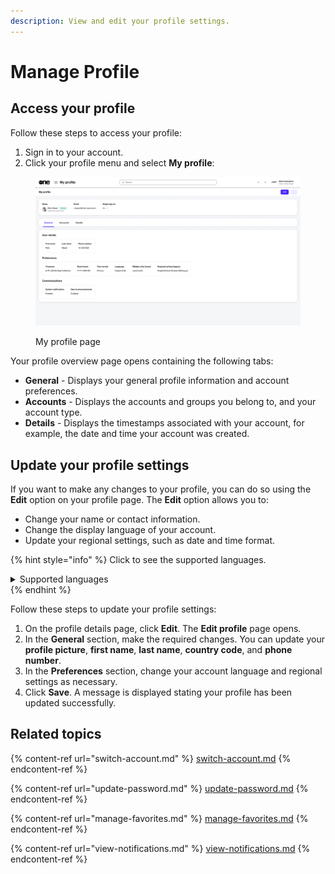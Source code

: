 ```yaml
---
description: View and edit your profile settings.
---
```


# Manage Profile

## Access your profile <a href="#access-your-profile" id="access-your-profile"></a>

Follow these steps to access your profile:

1. Sign in to your account.
2. Click your profile menu and select **My profile**:

<figure><img src="../../../.gitbook/assets/image (308).png" alt=""><figcaption><p>My profile page</p></figcaption></figure>

Your profile overview page opens containing the following tabs:

* **General** - Displays your general profile information and account preferences.
* **Accounts** - Displays the accounts and groups you belong to, and your account type.
* **Details** - Displays the timestamps associated with your account, for example, the date and time your account was created.

## Update your profile settings <a href="#update-your-profile-settings" id="update-your-profile-settings"></a>

If you want to make any changes to your profile, you can do so using the **Edit** option on your profile page. The **Edit** option allows you to:

* Change your name or contact information.
* Change the display language of your account.
* Update your regional settings, such as date and time format.

{% hint style="info" %}
Click to see the supported languages.

<details>

<summary>Supported languages</summary>

* Chinese (Simplified)
* Chinese (Traditional)
* Czech
* Dutch
* English (UK)
* English (US)
* Finnish
* French
* German
* Hungarian
* Italian
* Japanese
* Korean
* Norwegian
* Portuguese
* Polish
* Russian
* Spanish
* Swedish

</details>
{% endhint %}

Follow these steps to update your profile settings:

1. On the profile details page, click **Edit**. The **Edit profile** page opens.
2. In the **General** section, make the required changes. You can update your **profile picture**, **first name**, **last name**, **country code**, and **phone number**.&#x20;
3. In the **Preferences** section, change your account language and regional settings as necessary.&#x20;
4. Click **Save**. A message is displayed stating your profile has been updated successfully.

## Related topics

{% content-ref url="switch-account.md" %}
[switch-account.md](switch-account.md)
{% endcontent-ref %}

{% content-ref url="update-password.md" %}
[update-password.md](update-password.md)
{% endcontent-ref %}

{% content-ref url="manage-favorites.md" %}
[manage-favorites.md](manage-favorites.md)
{% endcontent-ref %}

{% content-ref url="view-notifications.md" %}
[view-notifications.md](view-notifications.md)
{% endcontent-ref %}
